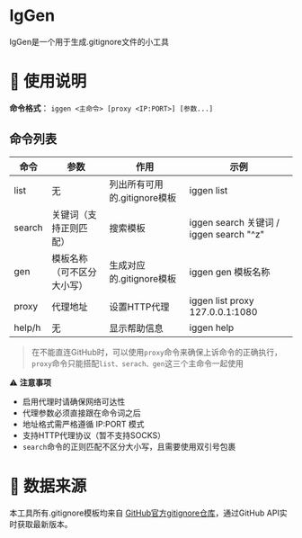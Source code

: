 # IgGen

IgGen是一个用于生成.gitignore文件的小工具

# 📜 使用说明

**命令格式**： `iggen <主命令> [proxy <IP:PORT>] [参数...]`

## 命令列表

| 命令   | 参数                       | 作用                         | 示例                                    |
| ------ | -------------------------- | ---------------------------- | --------------------------------------- |
| list   | 无                         | 列出所有可用的.gitignore模板 | iggen list                              |
| search | 关键词（支持正则匹配）     | 搜索模板                     | iggen search 关键词 / iggen search "^z" |
| gen    | 模板名称（可不区分大小写） | 生成对应的.gitignore模板     | iggen gen 模板名称                      |
| proxy  | 代理地址                   | 设置HTTP代理                 | iggen list proxy 127.0.0.1:1080         |
| help/h | 无                         | 显示帮助信息                 | iggen help                              |

> 在不能直连GitHub时，可以使用`proxy`命令来确保上诉命令的正确执行，`proxy`命令只能搭配`list、serach、gen`这三个主命令一起使用

⚠️ **注意事项**

- 启用代理时请确保网络可达性
- 代理参数必须直接跟在命令词之后
- 地址格式需严格遵循 IP:PORT 模式
- 支持HTTP代理协议（暂不支持SOCKS）
- `search`命令的正则匹配不区分大小写，且需要使用双引号包裹

# 📖 数据来源

本工具所有.gitignore模板均来自 [GitHub官方gitignore仓库](https://github.com/github/gitignore)，通过GitHub API实时获取最新版本。

